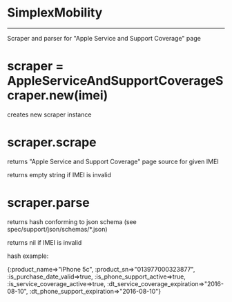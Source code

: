 # SimplexMobility

----

Scraper and parser for "Apple Service and Support Coverage" page

# scraper = AppleServiceAndSupportCoverageScraper.new(imei)
creates new scraper instance

# scraper.scrape
returns "Apple Service and Support Coverage" page source for given IMEI

returns empty string if IMEI is invalid

# scraper.parse
returns hash conforming to json schema (see spec/support/json/schemas/*.json)

returns nil if IMEI is invalid

hash example:

{:product_name=>"iPhone 5c", :product_sn=>"013977000323877", :is_purchase_date_valid=>true, :is_phone_support_active=>true, :is_service_coverage_active=>true, :dt_service_coverage_expiration=>"2016-08-10", :dt_phone_support_expiration=>"2016-08-10"}

